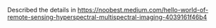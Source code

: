 Described the details in https://noobest.medium.com/hello-world-of-remote-sensing-hyperspectral-multispectral-imaging-4039161f46b4

